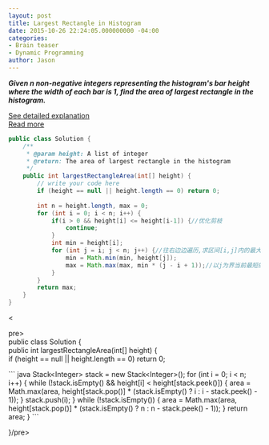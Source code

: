 ```yaml
---
layout: post
title: Largest Rectangle in Histogram
date: 2015-10-26 22:24:05.000000000 -04:00
categories:
- Brain teaser
- Dynamic Programming
author: Jason
---
```

<p><strong><em>Given n non-negative integers representing the histogram's bar height where the width of each bar is 1, find the area of largest rectangle in the histogram.</em></strong></p>

<p><a href="http://www.cnblogs.com/lichen782/p/leetcode_Largest_Rectangle_in_Histogram.html">See detailed explanation</a><br />
<a href="http://www.geeksforgeeks.org/largest-rectangle-under-histogram/">Read more</a><br />

``` java
public class Solution {
    /**
     * @param height: A list of integer
     * @return: The area of largest rectangle in the histogram
     */
    public int largestRectangleArea(int[] height) {
        // write your code here
        if (height == null || height.length == 0) return 0;
        
        int n = height.length, max = 0;
        for (int i = 0; i < n; i++) {
            if(i > 0 && height[i] <= height[i-1]) {//优化剪枝
                continue;
            }
            int min = height[i];
            for (int j = i; j < n; j++) {//往右边边遍历,求区间[i,j]内的最大值
                min = Math.min(min, height[j]);
                max = Math.max(max, min * (j - i + 1));//以j为界当前最短的高度*长度，min * (i - j + 1) 相当于local_max，必须包括height[j]在内
            }
        }
        return max;
    }
}
```
<p>&lt;</p>
<p>pre><br />
public class Solution {<br />
    public int largestRectangleArea(int[] height) {<br />
        if (height == null || height.length == 0) return 0;</p>
``` java
    Stack&lt;Integer&gt; stack = new Stack&lt;Integer&gt;();
    for (int i = 0; i &lt; n; i++) {
        while (!stack.isEmpty() &amp;&amp; height[i] &lt; height[stack.peek()]) {
            area = Math.max(area, height[stack.pop()] * (stack.isEmpty() ? i : i - stack.peek() - 1));
        }
        stack.push(i);
    }
    while (!stack.isEmpty()) {
        area = Math.max(area, height[stack.pop()] * (stack.isEmpty() ? n : n - stack.peek() - 1));
    }
    return area;
}
```
<p>}/pre></p>
